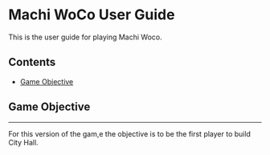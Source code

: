 # Machi WoCo User Guide
This is the user guide for playing Machi Woco.
## Contents
  * [Game Objective](#game-objective)
  
  
## Game Objective
-------------------
For this version of the gam,e the objective is to be the first player to build City Hall.
